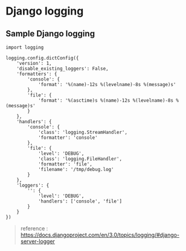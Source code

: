 # Django logging 


## Sample Django logging

```
import logging

logging.config.dictConfig({
    'version': 1,
    'disable_existing_loggers': False,
    'formatters': {
        'console': {
            'format': '%(name)-12s %(levelname)-8s %(message)s'
        },
        'file': {
            'format': '%(asctime)s %(name)-12s %(levelname)-8s %(message)s'
        }
    },
    'handlers': {
        'console': {
            'class': 'logging.StreamHandler',
            'formatter': 'console'
        },
        'file': {
            'level': 'DEBUG',
            'class': 'logging.FileHandler',
            'formatter': 'file',
            'filename': '/tmp/debug.log'
        }
    },
    'loggers': {
        '': {
            'level': 'DEBUG',
            'handlers': ['console', 'file']
        }
    }
})

```

> reference : https://docs.djangoproject.com/en/3.0/topics/logging/#django-server-logger

